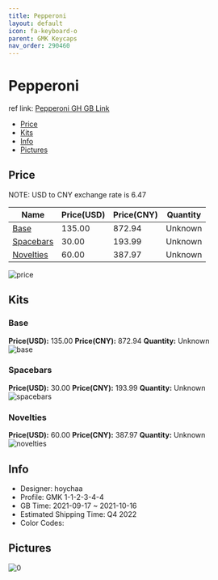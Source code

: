 ```yaml
---
title: Pepperoni 
layout: default
icon: fa-keyboard-o
parent: GMK Keycaps
nav_order: 290460
---
```


# Pepperoni 

ref link: [Pepperoni GH GB Link](https://geekhack.org/index.php?topic=114124.0)

* [Price](#price)
* [Kits](#kits)
* [Info](#info)
* [Pictures](#pictures)

## Price

NOTE: USD to CNY exchange rate is 6.47

| Name          | Price(USD)   |  Price(CNY) | Quantity |
| ------------- | ------------ |  ---------- | -------- |
|[Base](#base)|135.00|872.94|Unknown|
|[Spacebars](#spacebars)|30.00|193.99|Unknown|
|[Novelties](#novelties)|60.00|387.97|Unknown|

<img src="{{ 'assets/images/gmk-keycaps/Pepperoni/price.png' | relative_url }}" alt="price" class="image featured">

## Kits
### Base  
**Price(USD):** 135.00	**Price(CNY):** 872.94	**Quantity:** Unknown  
<img src="{{ 'assets/images/gmk-keycaps/Pepperoni/kits_pics/base.jpg' | relative_url }}" alt="base" class="image featured">

### Spacebars  
**Price(USD):** 30.00	**Price(CNY):** 193.99	**Quantity:** Unknown  
<img src="{{ 'assets/images/gmk-keycaps/Pepperoni/kits_pics/spacebars.jpg' | relative_url }}" alt="spacebars" class="image featured">

### Novelties  
**Price(USD):** 60.00	**Price(CNY):** 387.97	**Quantity:** Unknown  
<img src="{{ 'assets/images/gmk-keycaps/Pepperoni/kits_pics/novelties.jpg' | relative_url }}" alt="novelties" class="image featured">

## Info
* Designer: hoychaa  
* Profile: GMK 1-1-2-3-4-4  
* GB Time: 2021-09-17 ~ 2021-10-16  
* Estimated Shipping Time: Q4 2022  
* Color Codes:  


## Pictures  
<img src="{{ 'assets/images/gmk-keycaps/Pepperoni/rendering_pics/0.jpg' | relative_url }}" alt="0" class="image featured">
